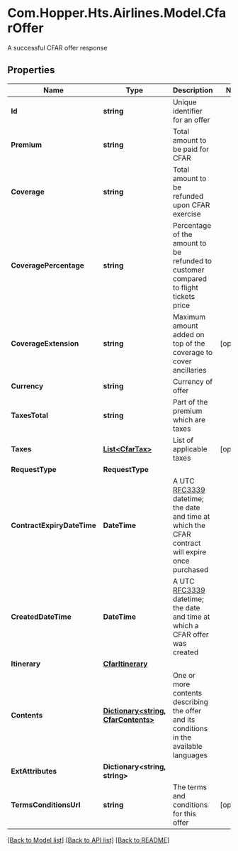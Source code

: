 # Com.Hopper.Hts.Airlines.Model.CfarOffer
A successful CFAR offer response

## Properties

Name | Type | Description | Notes
------------ | ------------- | ------------- | -------------
**Id** | **string** | Unique identifier for an offer | 
**Premium** | **string** | Total amount to be paid for CFAR | 
**Coverage** | **string** | Total amount to be refunded upon CFAR exercise | 
**CoveragePercentage** | **string** | Percentage of the amount to be refunded to customer compared to flight tickets price | 
**CoverageExtension** | **string** | Maximum amount added on top of the coverage to cover ancillaries | [optional] 
**Currency** | **string** | Currency of offer | 
**TaxesTotal** | **string** | Part of the premium which are taxes  | 
**Taxes** | [**List&lt;CfarTax&gt;**](CfarTax.md) | List of applicable taxes | [optional] 
**RequestType** | **RequestType** |  | 
**ContractExpiryDateTime** | **DateTime** | A UTC [RFC3339](https://xml2rfc.tools.ietf.org/public/rfc/html/rfc3339.html#anchor14) datetime; the date and time at which the CFAR contract will expire once purchased | 
**CreatedDateTime** | **DateTime** | A UTC [RFC3339](https://xml2rfc.tools.ietf.org/public/rfc/html/rfc3339.html#anchor14) datetime; the date and time at which a CFAR offer was created | 
**Itinerary** | [**CfarItinerary**](CfarItinerary.md) |  | 
**Contents** | [**Dictionary&lt;string, CfarContents&gt;**](CfarContents.md) | One or more contents describing the offer and its conditions in the available languages | 
**ExtAttributes** | **Dictionary&lt;string, string&gt;** |  | 
**TermsConditionsUrl** | **string** | The terms and conditions for this offer | [optional] 

[[Back to Model list]](../README.md#documentation-for-models) [[Back to API list]](../README.md#documentation-for-api-endpoints) [[Back to README]](../README.md)

